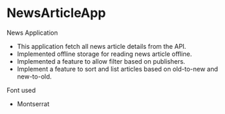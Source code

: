 # NewsArticleApp
News Application

- This application fetch all news article details from the API.
- Implemented offline storage for reading news article offline.
- Implemented a feature to allow filter based on publishers. 
- Implement a feature to sort and list articles based on old-to-new and new-to-old. 

Font used
- Montserrat
